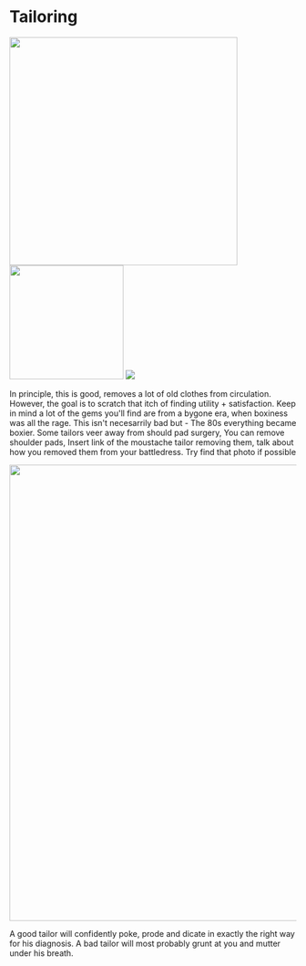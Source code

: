 # Tailoring

<img src="/pix/prince-harry-duke-of-windsor.avif" style="width: 400px; height: auto;">

<img src="/pix/bad-suit.avif" style="width: 200px; height: auto;">

<img src=/pix/braces-belt.avif>

In principle, this is good, removes a lot of old clothes from circulation. However, the goal is to scratch that itch of finding utility + satisfaction. Keep in mind a lot of the gems you'll find are from a bygone era, when boxiness was all the rage. This isn't necesarrily bad but - The 80s everything became boxier. Some tailors veer away from should pad surgery, You can remove shoulder pads,  Insert link of the moustache tailor removing them, talk about how you removed them from your battledress. Try find that photo if possible

<img src="/pix/canvas.avif" style="width: 800px; height: auto;">

A good tailor will confidently poke, prode and dicate in exactly the right way for his diagnosis. A bad tailor will most probably grunt at you and mutter under his breath.

